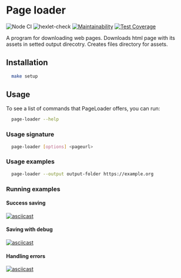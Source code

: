 # Page loader

![Node CI](https://github.com/sunsetninja/backend-project-lvl3/workflows/Node%20CI/badge.svg)
![hexlet-check](https://github.com/sunsetninja/backend-project-lvl3/workflows/hexlet-check/badge.svg)
[![Maintainability](https://api.codeclimate.com/v1/badges/3440da4b2317a6db2228/maintainability)](https://codeclimate.com/github/sunsetninja/backend-project-lvl3/maintainability)
[![Test Coverage](https://api.codeclimate.com/v1/badges/3440da4b2317a6db2228/test_coverage)](https://codeclimate.com/github/sunsetninja/backend-project-lvl3/test_coverage)

A program for downloading web pages. Downloads html page with its assets in setted output direcotry. Creates files directory for assets.

## Installation

```sh
  make setup
```

## Usage

To see a list of commands that PageLoader offers, you can run:

```sh
  page-loader --help
```

### Usage signature

```sh
  page-loader [options] <pageurl>
```

### Usage examples

```sh
  page-loader --output output-folder https://example.org
```

### Running examples

#### Success saving

[![asciicast](https://asciinema.org/a/z0MIbCJGx1Xj2R3CJWAl1bfUf.svg)](https://asciinema.org/a/z0MIbCJGx1Xj2R3CJWAl1bfUf)

#### Saving with debug

[![asciicast](https://asciinema.org/a/XsHL5SyNL1Mdw5083X4ST0Kto.svg)](https://asciinema.org/a/XsHL5SyNL1Mdw5083X4ST0Kto)

#### Handling errors

[![asciicast](https://asciinema.org/a/2amvGEQocTW0tYr0jJp3PcCql.svg)](https://asciinema.org/a/2amvGEQocTW0tYr0jJp3PcCql)